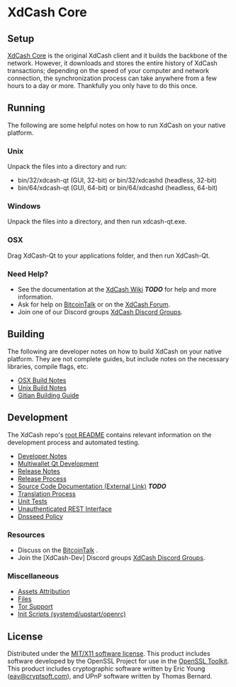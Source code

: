 XdCash Core
=====================

Setup
---------------------
[XdCash Core](http://XdCashcoin.com) is the original XdCash client and it builds the backbone of the network. However, it downloads and stores the entire history of XdCash transactions; depending on the speed of your computer and network connection, the synchronization process can take anywhere from a few hours to a day or more. Thankfully you only have to do this once.

Running
---------------------
The following are some helpful notes on how to run XdCash on your native platform.

### Unix

Unpack the files into a directory and run:

- bin/32/xdcash-qt (GUI, 32-bit) or bin/32/xdcashd (headless, 32-bit)
- bin/64/xdcash-qt (GUI, 64-bit) or bin/64/xdcashd (headless, 64-bit)

### Windows

Unpack the files into a directory, and then run xdcash-qt.exe.

### OSX

Drag XdCash-Qt to your applications folder, and then run XdCash-Qt.

### Need Help?

* See the documentation at the [XdCash Wiki](https://en.bitcoin.it/wiki/Main_Page) ***TODO***
for help and more information.
* Ask for help on [BitcoinTalk](https://bitcointalk.org/index.php) or on the [XdCash Forum](http://XdCashcoin.com/).
* Join one of our Discord groups [XdCash Discord Groups](https://discord.gg/YcnvMqt).

Building
---------------------
The following are developer notes on how to build XdCash on your native platform. They are not complete guides, but include notes on the necessary libraries, compile flags, etc.

- [OSX Build Notes](build-osx.md)
- [Unix Build Notes](build-unix.md)
- [Gitian Building Guide](gitian-building.md)

Development
---------------------
The XdCash repo's [root README](https://github.com/eastcoastcrypto/XdCash/blob/master/README.md) contains relevant information on the development process and automated testing.

- [Developer Notes](developer-notes.md)
- [Multiwallet Qt Development](multiwallet-qt.md)
- [Release Notes](release-notes.md)
- [Release Process](release-process.md)
- [Source Code Documentation (External Link)](https://dev.visucore.com/bitcoin/doxygen/) ***TODO***
- [Translation Process](translation_process.md)
- [Unit Tests](unit-tests.md)
- [Unauthenticated REST Interface](REST-interface.md)
- [Dnsseed Policy](dnsseed-policy.md)

### Resources

* Discuss on the [BitcoinTalk](https://bitcointalk.org/index.php?topic=1262920.0) .
* Join the [XdCash-Dev] Discord groups [XdCash Discord Groups](https://discord.gg/YcnvMqt).

### Miscellaneous
- [Assets Attribution](assets-attribution.md)
- [Files](files.md)
- [Tor Support](tor.md)
- [Init Scripts (systemd/upstart/openrc)](init.md)

License
---------------------
Distributed under the [MIT/X11 software license](http://www.opensource.org/licenses/mit-license.php).
This product includes software developed by the OpenSSL Project for use in the [OpenSSL Toolkit](https://www.openssl.org/). This product includes
cryptographic software written by Eric Young ([eay@cryptsoft.com](mailto:eay@cryptsoft.com)), and UPnP software written by Thomas Bernard.
